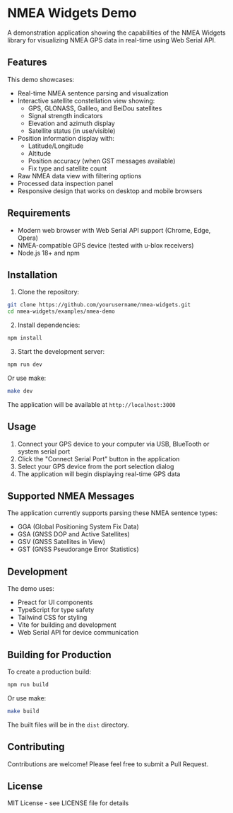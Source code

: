 # NMEA Widgets Demo

A demonstration application showing the capabilities of the NMEA Widgets library for visualizing NMEA GPS data in real-time using Web Serial API.

## Features

This demo showcases:
- Real-time NMEA sentence parsing and visualization
- Interactive satellite constellation view showing:
  - GPS, GLONASS, Galileo, and BeiDou satellites
  - Signal strength indicators
  - Elevation and azimuth display
  - Satellite status (in use/visible)
- Position information display with:
  - Latitude/Longitude
  - Altitude
  - Position accuracy (when GST messages available)
  - Fix type and satellite count
- Raw NMEA data view with filtering options
- Processed data inspection panel
- Responsive design that works on desktop and mobile browsers

## Requirements

- Modern web browser with Web Serial API support (Chrome, Edge, Opera)
- NMEA-compatible GPS device (tested with u-blox receivers)
- Node.js 18+ and npm

## Installation

1. Clone the repository:
```bash
git clone https://github.com/yourusername/nmea-widgets.git
cd nmea-widgets/examples/nmea-demo
```

2. Install dependencies:
```bash
npm install
```

3. Start the development server:
```bash
npm run dev
```

Or use make:
```bash
make dev
```

The application will be available at `http://localhost:3000`

## Usage

1. Connect your GPS device to your computer via USB, BlueTooth or system serial port
2. Click the "Connect Serial Port" button in the application
3. Select your GPS device from the port selection dialog
4. The application will begin displaying real-time GPS data

## Supported NMEA Messages

The application currently supports parsing these NMEA sentence types:
- GGA (Global Positioning System Fix Data)
- GSA (GNSS DOP and Active Satellites)
- GSV (GNSS Satellites in View)
- GST (GNSS Pseudorange Error Statistics)

## Development

The demo uses:
- Preact for UI components
- TypeScript for type safety
- Tailwind CSS for styling
- Vite for building and development
- Web Serial API for device communication

## Building for Production

To create a production build:

```bash
npm run build
```

Or use make:
```bash
make build
```

The built files will be in the `dist` directory.

## Contributing

Contributions are welcome! Please feel free to submit a Pull Request.

## License

MIT License - see LICENSE file for details